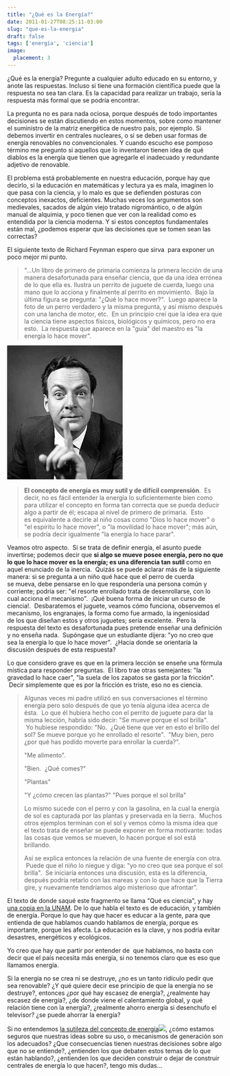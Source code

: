 ```yaml
---
title: "¿Qué es la Energía?"
date: 2011-01-27T08:25:11-03:00
slug: "que-es-la-energia"
draft: false
tags: ['energía', 'ciencia']
image:
  placement: 3
---
```


¿Qué es la energía? Pregunte a cualquier adulto educado en su entorno, y
anote las respuestas. Incluso si tiene una formación científica puede
que la respuesta no sea tan clara. Es la capacidad para realizar un
trabajo, sería la respuesta más formal que se podría encontrar.

La pregunta no es para nada ociosa, porque
después
de todo importantes decisiones se están discutiendo en estos momentos,
sobre como mantener el suministro de la matriz energética de nuestro
país, por ejemplo. Si debemos invertir en centrales nucleares, o si se
deben usar formas de energía renovables no convencionales. Y cuando
escucho ese pomposo término me pregunto si aquellos que lo inventaron
tienen idea de qué diablos es la energía que tienen que agregarle el
inadecuado y redundante adjetivo de renovable.

El problema está probablemente en nuestra educación, porque hay que
decirlo, si la educación en matemáticas y lectura ya es mala, imaginen
lo que pasa con la ciencia, y lo malo es que se defienden posturas con
conceptos inexactos, deficientes. Muchas veces los argumentos son
medievales, sacados de algún viejo tratado nigromántico, o de algún
manual de alquimia, y poco tienen que ver con la realidad como es
entendida por la ciencia moderna. Y si estos conceptos fundamentales
están mal, ¿podemos esperar que las decisiones que se tomen sean las
correctas?

El siguiente texto de Richard Feynman espero que sirva  para exponer un
poco mejor mi punto.


> "\...Un libro de primero de primaria comienza la primera lección
> de una manera desafortunada para enseñar ciencia, que da una idea
> errónea de lo que ella es. Ilustra un perrito de juguete de cuerda,
> luego una mano que lo acciona y finalmente al perrito en movimiento.
>  Bajo la última figura se pregunta: "¿Qué lo hace mover?".
>  Luego aparece la foto de un perro verdadero y la misma pregunta, y
> así mismo después con una lancha de motor, etc.  En un principio creí
> que la idea era que la ciencia tiene aspectos físicos, biológicos y
> químicos, pero no era esto.  La respuesta que aparece en la "guía"
> del maestro es "la energía lo hace mover".

![](feynman.jpg)

> **El concepto de energía es muy sutil y de difícil comprensión**.  Es
> decir, no es fácil entender la energía lo suficientemente bien como
> para utilizar el concepto en forma tan correcta que se pueda deducir
> algo a partir de él; escapa al nivel de primero de primaria.  Esto
> es equivalente a decirle al niño cosas como "Dios lo hace mover" o
> "el espíritu lo hace mover", o "la movilidad lo hace mover"; más
> aún, se podría decir igualmente "la energía lo hace parar".

Veamos otro aspecto.  Si se trata de definir energía, el asunto puede
invertirse; podemos decir que **si algo se mueve posee energía, pero no
que lo que lo hace mover es la energía; es una diferencia tan sutil**
como en aquel enunciado de la inercia.  Quizás se puede aclarar más de
la siguiente manera: si se pregunta a un niño qué hace que el perro de
cuerda se mueva, debe pensarse en lo que respondería una persona común y
corriente; podría ser: "el resorte enrollado trata de desenrollarse,
con lo cual acciona el mecanismo".  ¡Qué buena forma de iniciar un
curso de ciencia!.  Desbaratemos el juguete, veamos cómo
funciona, observemos el mecanismo, los engranajes, la forma como fue
armado, la ingeniosidad de los que diseñan estos y otros juguetes; sería
excelente.  Pero la respuesta del texto es desafortunada pues pretende
enseñar una definición y no enseña nada.  Supóngase que un estudiante
dijera: "yo no creo que sea la energía lo que lo hace mover".  ¿Hacia
donde se orientaría la discusión después de esta respuesta?

Lo que considero grave es que en la primera lección se enseñe una
fórmula mística para responder preguntas.  El libro trae otras
semejantes: "la gravedad lo hace caer", "la suela de los zapatos se
gasta por la fricción".  Decir simplemente que es por la fricción es
triste, eso no es ciencia.

> Algunas veces mi padre utilizó en sus conversaciones el término
> energía pero solo después de que yo tenía alguna idea acerca de ésta.
>  Lo que él hubiera hecho con el perrito de juguete para dar la misma
> lección, habría sido decir: "Se mueve porque el sol brilla".
>  Yo hubiese respondido: "No.  ¿Qué tiene que ver en esto el brillo
> del sol? Se mueve porque yo he enrollado el resorte".  "Muy bien,
> pero ¿por qué has podido moverte para enrollar la cuerda?".
>
> "Me alimento".
>
> "Bien.  ¿Qué comes?"
> 
> "Plantas"
>
> "Y ¿cómo crecen las plantas?" "Pues porque el sol brilla"
>
> Lo mismo sucede con el perro y con la gasolina, en la cual la energía de
sol es capturada por las plantas y preservada en la tierra.  Muchos
otros ejemplos terminan con el sol y vemos cómo la misma idea que el
texto trata de enseñar se puede exponer en forma motivante: todas las
cosas que vemos se mueven, lo hacen porque el sol está brillando.
>
> Así se explica entonces la relación de una fuente de energía con otra.
 Puede que el niño lo niegue y diga: "yo no creo que sea porque el sol
brilla".  Se iniciaría entonces una discusión, esta es la diferencia,
después podría retarlo con las mareas y con lo que hace que la Tierra
gire, y nuevamente tendríamos algo misterioso que afrontar".

El texto de donde saqué este fragmento se llama "Qué es ciencia", y
hay [una copia en la UNAM](https://www.cneq.unam.mx/cursos_diplomados/diplomados/medio_superior/SEIEM/1a/02/00/02_material/01_tacuba/03_cono_fis/archivos/QUE%20ES%20CIENCIA.pdf).
De lo que habla el texto es de educación, y también de energía. Porque
lo que hay que hacer es educar a la gente, para que entienda de que
hablamos cuando hablamos de energía, porque es importante, porque les
afecta. La educación es la clave, y nos podría evitar desastres,
energéticos y ecológicos.

Yo creo que hay que partir por entender de  que hablamos, no basta con
decir que el país necesita más energía, si no tenemos claro que es eso
que llamamos energía.

Si la energía no se crea ni se destruye, ¿no es un tanto ridículo pedir
que sea renovable? ¿Y qué quiere decir ese principio de que la energía
no se destruye?, entonces ¿por qué hay escasez de energía?, ¿realmente
hay escasez de energía?, ¿de donde viene el calentamiento global, y qué
relación tiene con la energía?, ¿realmente ahorro energía si desenchufo
el televisor? ¿se puede ahorrar la energía?

Si no entendemos [la sutileza del concepto de energía](https://www.amazon.com/gp/product/B0041OTADO?ie=UTF8&tag=lanaturaledel-20&linkCode=as2&camp=1789&creative=9325&creativeASIN=B0041OTADO)![](https://www.assoc-amazon.com/e/ir?t=lanaturaledel-20&l=as2&o=1&a=B0041OTADO),
¿cómo estamos seguros que nuestras ideas sobre su uso, o mecanismos de
generación son los adecuados? ¿Que consecuencias tienen nuestras
decisiones sobre algo que no se entiende?, ¿entienden los que debaten
estos temas de lo que están hablando?, ¿entienden los que deciden
construir o dejar de construir centrales de energía lo que hacen?, tengo
mis dudas\...
